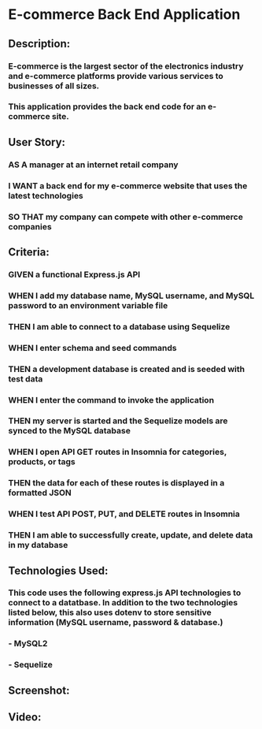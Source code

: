 # E-commerce Back End Application

## Description:
### E-commerce is the largest sector of the electronics industry and e-commerce platforms provide various services to businesses of all sizes.
### This application provides the back end code for an e-commerce site.

## User Story:
### AS A manager at an internet retail company
### I WANT a back end for my e-commerce website that uses the latest technologies
### SO THAT my company can compete with other e-commerce companies

## Criteria:
### GIVEN a functional Express.js API
### WHEN I add my database name, MySQL username, and MySQL password to an environment variable file
### THEN I am able to connect to a database using Sequelize
### WHEN I enter schema and seed commands
### THEN a development database is created and is seeded with test data
### WHEN I enter the command to invoke the application
### THEN my server is started and the Sequelize models are synced to the MySQL database
### WHEN I open API GET routes in Insomnia for categories, products, or tags
### THEN the data for each of these routes is displayed in a formatted JSON
### WHEN I test API POST, PUT, and DELETE routes in Insomnia
### THEN I am able to successfully create, update, and delete data in my database

## Technologies Used:
### This code uses the following express.js API technologies to connect to a datatbase. In addition to the two technologies listed below, this also uses dotenv to store sensitive information (MySQL username, password & database.)
### - MySQL2
### - Sequelize

## Screenshot:

## Video: